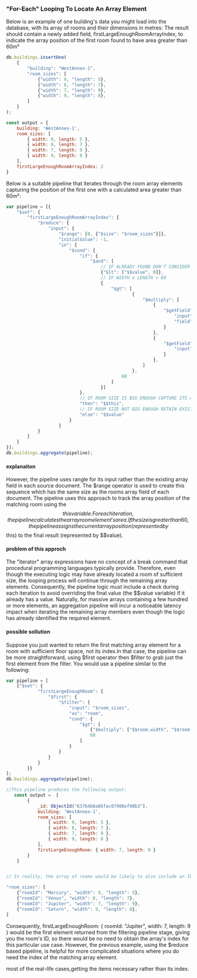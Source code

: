 ### "For-Each" Looping To Locate An Array Element
Below is an example of one building's data you might load into the database, with its array of rooms and their dimensions in metres:
The result should contain a newly added field, firstLargeEnoughRoomArrayIndex, to indicate the array position of the first room found to have area greater than 60m²

```js
db.buildings.insertOne(
    {
        "building": "WestAnnex-1",
        "room_sizes": [
            {"width": 9, "length": 5},
            {"width": 8, "length": 7},
            {"width": 7, "length": 9},
            {"width": 9, "length": 8},
        ]
    }
);

const output = {
    building: 'WestAnnex-1',
    room_sizes: [
        { width: 9, length: 5 },
        { width: 8, length: 7 },
        { width: 7, length: 9 },
        { width: 9, length: 8 }
    ],
    firstLargeEnoughRoomArrayIndex: 2
}
```

Below is a suitable pipeline that iterates through the room array elements capturing the position of the first one with a calculated area greater than 60m²:
```js
var pipeline = [{
    "$set": {
        "firstLargeEnoughRoomArrayIndex": {
            "$reduce": {
                "input": {
                    "$range": [0, {"$size": "$room_sizes"}]}, 
                    "initialValue": -1, 
                    "in": {
                        "$cond": {
                            "if": {
                                "$and": [
                                    // IF ALREADY FOUND DON'T CONSIDER SUBSEQUENT ELEMENTS
                                    {"$lt": ["$$value", 0]},
                                    // IF WIDTH x LENGTH > 60
                                    {
                                        "$gt": [
                                                {
                                                    "$multiply": [
                                                        {
                                                            "$getField": {
                                                                "input": {"$arrayElemAt": ["$room_sizes", "$$this"]}, 
                                                                "field": "width"
                                                            }
                                                        },
                                                        {
                                                            "$getField": {
                                                                "input": {"$arrayElemAt": ["$room_sizes", "$$this"]}, "field": "length"
                                                            }
                                                        },
                                                    ]                                        
                                                },
                                            60
                                        ]
                                    }]
                            },
                            // IF ROOM SIZE IS BIG ENOUGH CAPTURE ITS ARRAY POSITION
                            "then": "$$this",
                            // IF ROOM SIZE NOT BIG ENOUGH RETAIN EXISTING VALUE (-1)
                            "else": "$$value"
                        }
                    }
            }
        }
    }
}];
db.buildings.aggregate(pipeline);
```
#### explanaiton
However, the pipeline uses rangle for its input rather than the existing array field in each source document.
The $range operator is used to create this sequence which has the same size as the rooms array field of each document.
The pipeline uses this approach to track the array position of the matching room using the $$this variable.
For each iteration, the pipeline calculates the array room element's area. If the size is greater than 60, 
the pipeline assigns the current array position (represented by $$this) to the final result (represented by $$value).

#### problem of this approch
The "iterator" array expressions have no concept of a break command that procedural programming languages typically provide.
Therefore, even though the executing logic may have already located a room of sufficient size, the looping process will continue through the remaining array elements.
Consequently, the pipeline logic must include a check during each iteration to avoid overriding the final value (the $$value variable) if it already has a value.
Naturally, for massive arrays containing a few hundred or more elements, an aggregation pipeline will incur a noticeable latency impact when iterating the remaining 
array members even though the logic has already identified the required element.

#### possible sollution
Suppose you just wanted to return the first matching array element for a room with sufficient floor space, not its index.In that case, the pipeline can be more straightforward, 
using $first  operator  then  $filter to grab just the first element from the filter.
You would use a pipeline similar to the following:

```js
var pipeline = [
    {"$set": {
            "firstLargeEnoughRoom": {
                "$first": {
                    "$filter": {
                        "input": "$room_sizes",
                        "as": "room",
                        "cond": {
                            "$gt": [
                                {"$multiply": ["$$room.width", "$$room.length"]},
                                60
                            ]
                        }
                    }
                }
            }
        }}
];
db.buildings.aggregate(pipeline);

//This pipeline produces the following output:
   const output =  [
        {
            _id: ObjectId("637b4b8a86fac07908ef98b3"),
            building: 'WestAnnex-1',
            room_sizes: [
                { width: 9, length: 5 },
                { width: 8, length: 7 },
                { width: 7, length: 9 },
                { width: 9, length: 8 }
            ],
            firstLargeEnoughRoom: { width: 7, length: 9 }
        }
    ]


// In reality, the array of rooms would be likely to also include an ID for each building's room, for example:

"room_sizes": [
    {"roomId": "Mercury", "width": 9, "length": 5},
    {"roomId": "Venus", "width": 8, "length": 7},
    {"roomId": "Jupiter", "width": 7, "length": 9},
    {"roomId": "Saturn", "width": 9, "length": 8},
]

```
Consequently, firstLargeEnoughRoom: { roomId: "Jupiter", width: 7, length: 9 } would be the first element returned from the filtering pipeline stage,
giving you the room's ID, so there would be no need to obtain the array's index for this particular use case.
However, the previous example, using the $reduce based pipeline, is helpful for more complicated situations where you do need the index of the matching array element.

most of the real-life cases,getting the items necessary rather than its index.
